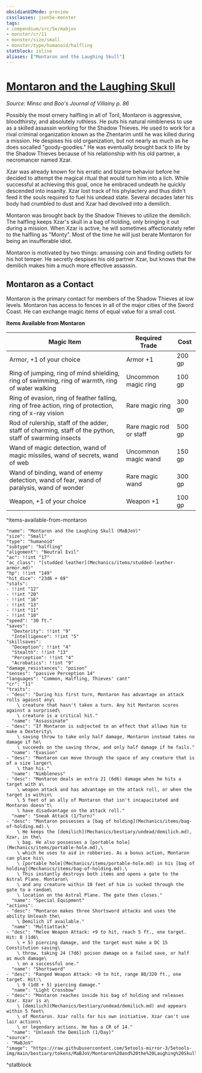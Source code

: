 ```yaml
---
obsidianUIMode: preview
cssclasses: json5e-monster
tags:
- compendium/src/5e/mabjov
- monster/cr/11
- monster/size/small
- monster/type/humanoid/halfling
statblock: inline
aliases: ["Montaron and the Laughing Skull"]
---
```

# [Montaron and the Laughing Skull](Mechanics\bestiary\npc/montaron-and-the-laughing-skull-mabjov.md)
*Source: Minsc and Boo's Journal of Villainy p. 86*  

Possibly the most ornery halfling in all of Toril, Montaron is aggressive, bloodthirsty, and absolutely ruthless. He puts his natural nimbleness to use as a skilled assassin working for the Shadow Thieves. He used to work for a rival criminal organization known as the Zhentarim until he was killed during a mission. He despises his old organization, but not nearly as much as he does socalled "goody-goodies." He was eventually brought back to life by the Shadow Thieves because of his relationship with his old partner, a necromancer named Xzar.

Xzar was already known for his erratic and bizarre behavior before he decided to attempt the magical ritual that would turn him into a lich. While successful at achieving this goal, once he embraced undeath he quickly descended into insanity. Xzar lost track of his phylactery and thus didn't feed it the souls required to fuel his undead state. Several decades later his body had crumbled to dust and Xzar had devolved into a demilich.

Montaron was brought back by the Shadow Thieves to utilize the demilich. The halfling keeps Xzar's skull in a bag of holding, only bringing it out during a mission. When Xzar is active, he will sometimes affectionately refer to the halfling as "Monty". Most of the time he will just berate Montaron for being an insufferable idiot.

Montaron is motivated by two things: amassing coin and finding outlets for his hot temper. He secretly despises his old partner Xzar, but knows that the demilich makes him a much more effective assassin.

## Montaron as a Contact

Montaron is the primary contact for members of the Shadow Thieves at low levels. Montaron has access to fences in all of the major cities of the Sword Coast. He can exchange magic items of equal value for a small cost.

**Items Available from Montaron**

| Magic Item | Required Trade | Cost |
|------------|----------------|------|
| Armor, +1 of your choice | Armor +1 | 200 gp |
| Ring of jumping, ring of mind shielding, ring of swimming, ring of warmth, ring of water walking | Uncommon magic ring | 100 gp |
| Ring of evasion, ring of feather falling, ring of free action, ring of protection, ring of x-ray vision | Rare magic ring | 300 gp |
| Rod of rulership, staff of the adder, staff of charming, staff of the python, staff of swarming insects | Rare magic rod or staff | 500 gp |
| Wand of magic detection, wand of magic missiles, wand of secrets, wand of web | Uncommon magic wand | 150 gp |
| Wand of binding, wand of enemy detection, wand of fear, wand of paralysis, wand of wonder | Rare magic wand | 300 gp |
| Weapon, +1 of your choice | Weapon +1 | 100 gp |
^items-available-from-montaron

```statblock
"name": "Montaron and the Laughing Skull (MaBJoV)"
"size": "Small"
"type": "humanoid"
"subtype": "halfling"
"alignment": "Neutral Evil"
"ac": !!int "17"
"ac_class": "[studded leather](Mechanics/items/studded-leather-armor.md)"
"hp": !!int "149"
"hit_dice": "23d6 + 69"
"stats":
- !!int "12"
- !!int "20"
- !!int "16"
- !!int "13"
- !!int "11"
- !!int "10"
"speed": "30 ft."
"saves":
  "Dexterity": !!int "9"
  "Intelligence": !!int "5"
"skillsaves":
  "Deception": !!int "4"
  "Stealth": !!int "13"
  "Perception": !!int "4"
  "Acrobatics": !!int "9"
"damage_resistances": "poison"
"senses": "passive Perception 14"
"languages": "Common, Halfling, Thieves' cant"
"cr": "11"
"traits":
- "desc": "During his first turn, Montaron has advantage on attack rolls against any\
    \ creature that hasn't taken a turn. Any hit Montaron scores against a surprised\
    \ creature is a critical hit."
  "name": "Assassinate"
- "desc": "If Montaron is subjected to an effect that allows him to make a Dexterity\
    \ saving throw to take only half damage, Montaron instead takes no damage if he\
    \ succeeds on the saving throw, and only half damage if he fails."
  "name": "Evasion"
- "desc": "Montaron can move through the space of any creature that is of a size larger\
    \ than his."
  "name": "Nimbleness"
- "desc": "Montaron deals an extra 21 (6d6) damage when he hits a target with a\
    \ weapon attack and has advantage on the attack roll, or when the target is within\
    \ 5 feet of an ally of Montaron that isn't incapacitated and Montaron doesn't\
    \ have disadvantage on the attack roll."
  "name": "Sneak Attack (1/Turn)"
- "desc": "Montaron possesses a [bag of holding](Mechanics/items/bag-of-holding.md).\
    \ He keeps the [demilich](Mechanics/bestiary/undead/demilich.md), Xzar, in the\
    \ bag. He also possesses a [portable hole](Mechanics/items/portable-hole.md),\
    \ which he uses to aid in robberies. As a bonus action, Montaron can place his\
    \ [portable hole](Mechanics/items/portable-hole.md) in his [bag of holding](Mechanics/items/bag-of-holding.md).\
    \ This instantly destroys both items and opens a gate to the Astral Plane. Montaron\
    \ and any creature within 10 feet of him is sucked through the gate to a random\
    \ location on the Astral Plane. The gate then closes."
  "name": "Special Equipment"
"actions":
- "desc": "Montaron makes three Shortsword attacks and uses the ability Unleash the\
    \ Demilich if available."
  "name": "Multiattack"
- "desc": "Melee Weapon Attack: +9 to hit, reach 5 ft., one target. Hit: 8 (1d6\
    \ + 5) piercing damage, and the target must make a DC 15 Constitution saving\
    \ throw, taking 24 (7d6) poison damage on a failed save, or half as much damage\
    \ on a successful one."
  "name": "Shortsword"
- "desc": "Ranged Weapon Attack: +9 to hit, range 80/320 ft., one target. Hit:\
    \ 9 (1d8 + 5) piercing damage."
  "name": "Light Crossbow"
- "desc": "Montaron reaches inside his bag of holding and releases Xzar. Xzar is a\
    \ [demilich](Mechanics/bestiary/undead/demilich.md) and appears within 5 feet\
    \ of Montaron. Xzar rolls for his own initiative. Xzar can't use lair actions\
    \ or legendary actions. He has a CR of 14."
  "name": "Unleash the Demilich (1/Day)"
"source":
- "MaBJoV"
"image": "https://raw.githubusercontent.com/5etools-mirror-3/5etools-img/main/bestiary/tokens/MaBJoV/Montaron%20and%20the%20Laughing%20Skull.webp"
```
^statblock